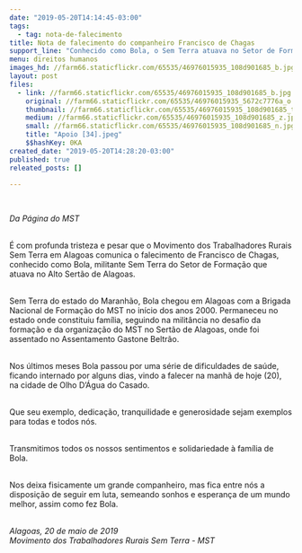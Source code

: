 ```yaml
---
date: "2019-05-20T14:14:45-03:00"
tags:
  - tag: nota-de-falecimento
title: Nota de falecimento do companheiro Francisco de Chagas
support_line: "Conhecido como Bola, o Sem Terra atuava no Setor de Formação, no Alto Sertão de Alagoas"
menu: direitos humanos
images_hd: //farm66.staticflickr.com/65535/46976015935_108d901685_b.jpg
layout: post
files:
  - link: //farm66.staticflickr.com/65535/46976015935_108d901685_b.jpg
    original: //farm66.staticflickr.com/65535/46976015935_5672c7776a_o.jpg
    thumbnail: //farm66.staticflickr.com/65535/46976015935_108d901685_t.jpg
    medium: //farm66.staticflickr.com/65535/46976015935_108d901685_z.jpg
    small: //farm66.staticflickr.com/65535/46976015935_108d901685_n.jpg
    title: "Apoio [34].jpeg"
    $$hashKey: 0KA
created_date: "2019-05-20T14:28:20-03:00"
published: true
releated_posts: []

---
```

<p>&nbsp;</p>

<p><em>Da P&aacute;gina do MST</em></p>

<p><br />
&Eacute; com profunda tristeza e pesar que o Movimento dos Trabalhadores Rurais Sem Terra em Alagoas comunica o falecimento de Francisco de Chagas, conhecido como Bola, militante Sem Terra do Setor de Forma&ccedil;&atilde;o que atuava no Alto Sert&atilde;o de Alagoas.<br />
&nbsp;</p>

<p>Sem Terra do estado do Maranh&atilde;o, Bola chegou em Alagoas com a Brigada Nacional de Forma&ccedil;&atilde;o do MST no in&iacute;cio dos anos 2000. Permaneceu no estado onde constituiu fam&iacute;lia, seguindo na milit&acirc;ncia no desafio da forma&ccedil;&atilde;o e da organiza&ccedil;&atilde;o do MST no Sert&atilde;o de Alagoas, onde foi assentado no Assentamento Gastone Beltr&atilde;o.<br />
&nbsp;</p>

<p>Nos &uacute;ltimos meses Bola passou por uma s&eacute;rie de dificuldades de sa&uacute;de, ficando internado por alguns dias, vindo a falecer na manh&atilde; de hoje (20), na cidade de Olho D&rsquo;&Aacute;gua do Casado.<br />
&nbsp;</p>

<p>Que seu exemplo, dedica&ccedil;&atilde;o, tranquilidade e generosidade sejam exemplos para todas e todos n&oacute;s.<br />
&nbsp;</p>

<p>Transmitimos todos os nossos sentimentos e solidariedade &agrave; fam&iacute;lia de Bola.<br />
&nbsp;</p>

<p>Nos deixa fisicamente um grande companheiro, mas fica entre n&oacute;s a disposi&ccedil;&atilde;o de seguir em luta, semeando sonhos e esperan&ccedil;a de um mundo melhor, assim como fez Bola.<br />
&nbsp;</p>

<p><em>Alagoas, 20 de maio de 2019<br />
Movimento dos Trabalhadores Rurais Sem Terra - MST</em></p>

<p>&nbsp;</p>
